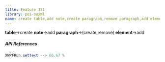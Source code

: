 ```yaml
---
title: Feature 381
library: poi-ooxml
name: create table,add note,create paragraph,remove paragraph,add element
---
```


**table**->create **note**->add **paragraph**->(create,remove) **element**->add 

##### API References

```java
XWPFRun.setText --> 66.67 %
```

